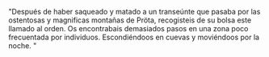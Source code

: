 "Después de haber saqueado y matado a un transeúnte que pasaba por las ostentosas y magnificas montañas de Pröta, recogisteis de su bolsa este llamado al orden. 
Os encontrabais demasiados pasos en una zona poco frecuentada por individuos. Escondiéndoos en cuevas y moviéndoos por la noche. "